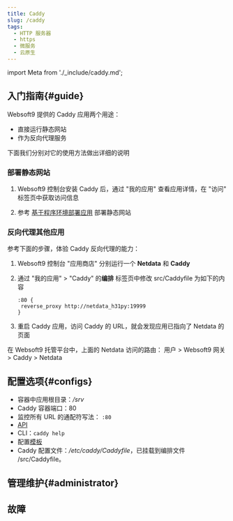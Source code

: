 ```yaml
---
title: Caddy
slug: /caddy
tags:
  - HTTP 服务器
  - https
  - 微服务
  - 云原生
---
```


import Meta from './_include/caddy.md';

<Meta name="meta" />

## 入门指南{#guide}

Websoft9 提供的 Caddy 应用两个用途：

- 直接运行静态网站
- 作为反向代理服务

下面我们分别对它的使用方法做出详细的说明

### 部署静态网站

1. Websoft9 控制台安装 Caddy 后，通过 "我的应用" 查看应用详情，在 "访问" 标签页中获取访问信息

2. 参考 [基于程序环境部署应用](runtime) 部署静态网站

### 反向代理其他应用

参考下面的步骤，体验 Caddy 反向代理的能力：

1. Websoft9 控制台 "应用商店" 分别运行一个 **Netdata** 和 **Caddy**

2. 通过 "我的应用" > "Caddy" 的**编排** 标签页中修改 src/Caddyfile 为如下的内容
   ```
   :80 {
    reverse_proxy http://netdata_h31py:19999
   }
   ```

3. 重启 Caddy 应用，访问 Caddy 的 URL，就会发现应用已指向了 Netdata 的页面

在 Websoft9 托管平台中，上面的 Netdata 访问的路由： 用户 > Websoft9 网关 > Caddy > Netdata


## 配置选项{#configs}

- 容器中应用根目录：*/srv*
- Caddy 容器端口：80
- 监控所有 URL 的通配符写法： `:80`
- [API](https://caddyserver.com/docs/quick-starts/api)
- CLI：`caddy help`
- 配置[模板](https://caddy.community/c/wiki/13)
- Caddy 配置文件：*/etc/caddy/Caddyfile*，已挂载到编排文件 /src/Caddyfile。 

## 管理维护{#administrator}

## 故障
